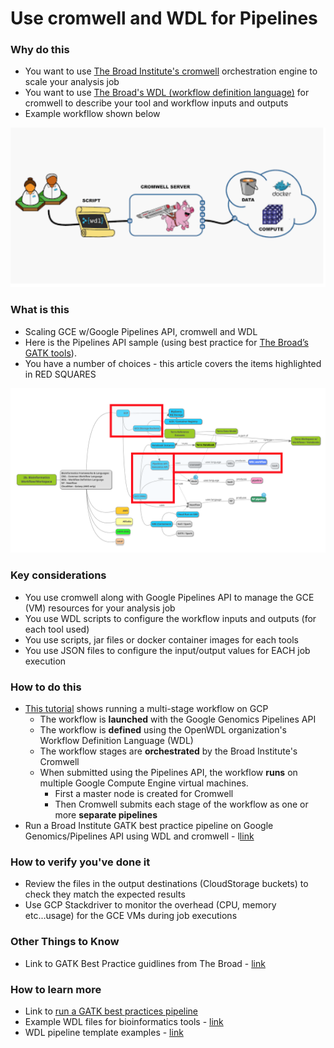 # Use cromwell and WDL for Pipelines


### Why do this
 - You want to use [The Broad Institute's cromwell](https://github.com/broadinstitute/cromwell) orchestration engine to scale your analysis job
 - You want to use [The Broad's WDL (workflow definition language)](https://software.broadinstitute.org/wdl) for cromwell to describe your tool and workflow inputs and outputs
 - Example workfllow shown below

 [![wdl-cromwell](/images/wdl-cromwell.png)]()

### What is this
 - Scaling GCE w/Google Pipelines API, cromwell and WDL
 - Here is the Pipelines API sample (using best practice for [The Broad’s GATK tools](https://software.broadinstitute.org/gatk/)).
  - You have a number of choices - this article covers the items highlighted in RED SQUARES

[![cromwell](/images/cromwell.png)]()

### Key considerations
 - You use cromwell along with Google Pipelines API to manage the GCE (VM) resources for your analysis job
 - You use WDL scripts to configure the workflow inputs and outputs (for each tool used)
 - You use scripts, jar files or docker container images for each tools
 - You use JSON files to configure the input/output values for EACH job execution

### How to do this
 - [This tutorial](https://wdl-runner.readthedocs.io/en/latest/GettingStarted/TutorialOverview/#tutorial-scenario) shows running a multi-stage workflow on GCP
    - The workflow is **launched** with the Google Genomics Pipelines API
    - The workflow is **defined** using the OpenWDL organization's Workflow Definition Language (WDL)
    - The workflow stages are **orchestrated** by the Broad Institute's Cromwell
    - When submitted using the Pipelines API, the workflow **runs** on multiple Google Compute Engine virtual machines. 
      - First a master node is created for Cromwell
      - Then Cromwell submits each stage of the workflow as one or more **separate pipelines**
 - Run a Broad Institute GATK best practice pipeline on Google Genomics/Pipelines API using WDL and cromwell - l[link](https://cloud.google.com/genomics/docs/tutorials/gatk)

### How to verify you've done it
 - Review the files in the output destinations (CloudStorage buckets) to check they match the expected results
 - Use GCP Stackdriver to monitor the overhead (CPU, memory etc...usage) for the GCE VMs during job executions

### Other Things to Know
 - Link to GATK Best Practice guidlines from The Broad - [link](https://software.broadinstitute.org/gatk/best-practices/)

### How to learn more
 - Link to [run a GATK best practices pipeline](https://cloud.google.com/genomics/docs/tutorials/gatk)
 - Example WDL files for bioinformatics tools - [link](https://github.com/biowdl/tasks)
 - WDL pipeline template examples - [link](https://github.com/biowdl/pipeline-template)